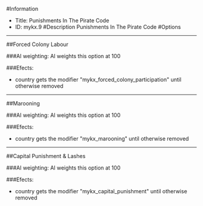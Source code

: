 #Information
 - Title: Punishments In The Pirate Code
 - ID: mykx.9
#Description
Punishments In The Pirate Code
#Options

___
##Forced Colony Labour

###AI weighting:
AI weights this option at 100


###Efects:<ul><li>country gets the modifier "mykx_forced_colony_participation" until otherwise removed</li></ul>

___
##Marooning

###AI weighting:
AI weights this option at 100


###Efects:<ul><li>country gets the modifier "mykx_marooning" until otherwise removed</li></ul>

___
##Capital Punishment & Lashes

###AI weighting:
AI weights this option at 100


###Efects:<ul><li>country gets the modifier "mykx_capital_punishment" until otherwise removed</li></ul>
